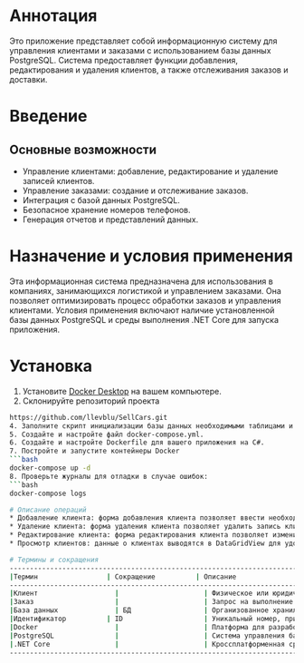 # Аннотация
Это приложение представляет собой информационную систему для управления клиентами и заказами с использованием базы данных PostgreSQL. Система предоставляет функции добавления, редактирования и удаления клиентов, а также отслеживания заказов и доставки.

# Введение
## Основные возможности
* Управление клиентами: добавление, редактирование и удаление записей клиентов.
* Управление заказами: создание и отслеживание заказов.
* Интеграция с базой данных PostgreSQL.
* Безопасное хранение номеров телефонов.
* Генерация отчетов и представлений данных.

# Назначение и условия применения
Эта информационная система предназначена для использования в компаниях, занимающихся логистикой и управлением заказами. Она позволяет оптимизировать процесс обработки заказов и управления клиентами. Условия применения включают наличие установленной базы данных PostgreSQL и среды выполнения .NET Core для запуска приложения.

# Установка
1. Установите [Docker Desktop](https://www.docker.com/products/docker-desktop) на вашем компьютере.
2. Склонируйте репозиторий проекта
```bash
https://github.com/llevblu/SellCars.git
4. Заполните скрипт инициализации базы данных необходимыми таблицами и данными.
5. Создайте и настройте файл docker-compose.yml.
6. Создайте и настройте Dockerfile для вашего приложения на C#.
7. Постройте и запустите контейнеры Docker
```bash
docker-compose up -d
8. Проверьте журналы для отладки в случае ошибок:
```bash
docker-compose logs

# Описание операций
* Добавление клиента: форма добавления клиента позволяет ввести необходимые данные и автоматически присвоить идентификатор.
* Удаление клиента: форма удаления клиента позволяет удалить запись клиента по идентификатору.
* Редактирование клиента: форма редактирования клиента позволяет изменить данные существующего клиента.
* Просмотр клиентов: данные о клиентах выводятся в DataGridView для удобного просмотра и фильтрации.

# Термины и сокращения
-----------------------------------------------------------------------------------------------------------------------
|Термин	                | Сокращение          |	Описание                                                              |
-----------------------------------------------------------------------------------------------------------------------
|Клиент		              |                     | Физическое или юридическое лицо, являющееся заказчиком услуг.         |
|Заказ		              |                     | Запрос на выполнение услуги или поставку товара.                      |
|База данных	          | БД	                | Организованное хранилище данных.                                      |
|Идентификатор	        | ID	                | Уникальный номер, присвоенный записи в базе данных.                   |
|Docker		              |                     | Платформа для разработки, доставки и запуска приложений в контейнерах.|
|PostgreSQL		          |                     | Система управления базами данных.                                     |
|.NET Core		          |                     | Кроссплатформенная среда выполнения для приложений.                   |
-----------------------------------------------------------------------------------------------------------------------
